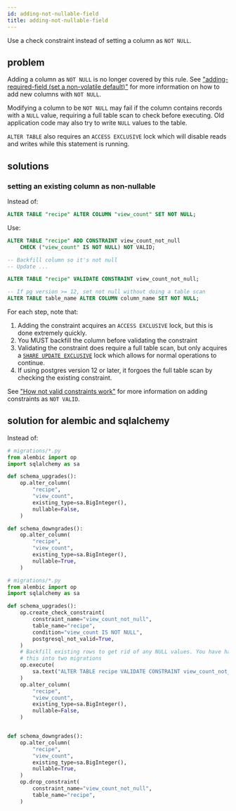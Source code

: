 ```yaml
---
id: adding-not-nullable-field
title: adding-not-nullable-field
---
```


Use a check constraint instead of setting a column as `NOT NULL`.

## problem

Adding a column as `NOT NULL` is no longer covered by this rule. See ["adding-required-field (set a non-volatile default)"](adding-required-field.md#set-a-non-volatile-default) for more information on how to add new columns with `NOT NULL`.


Modifying a column to be `NOT NULL` may fail if the column contains records with a `NULL` value, requiring a full table scan to check before executing. Old application code may also try to write `NULL` values to the table.

`ALTER TABLE` also requires an `ACCESS EXCLUSIVE` lock which will disable reads and writes while this statement is running.

## solutions

### setting an existing column as non-nullable

Instead of:

```sql
ALTER TABLE "recipe" ALTER COLUMN "view_count" SET NOT NULL;
```

Use:

```sql
ALTER TABLE "recipe" ADD CONSTRAINT view_count_not_null
    CHECK ("view_count" IS NOT NULL) NOT VALID;

-- Backfill column so it's not null
-- Update ...

ALTER TABLE "recipe" VALIDATE CONSTRAINT view_count_not_null;

-- If pg version >= 12, set not null without doing a table scan
ALTER TABLE table_name ALTER COLUMN column_name SET NOT NULL;
```
For each step, note that:
1. Adding the constraint acquires an `ACCESS EXCLUSIVE` lock, but this is done extremely quickly.
2. You MUST backfill the column before validating the constraint
3. Validating the constraint does require a full table scan, but only acquires a [`SHARE UPDATE EXCLUSIVE`](https://www.postgresql.org/docs/current/sql-altertable.html#SQL-ALTERTABLE-DESC-VALIDATE-CONSTRAINT) lock which allows for normal operations to continue.
4. If using postgres version 12 or later, it forgoes the full table scan by checking the existing constraint.

See ["How not valid constraints work"](constraint-missing-not-valid.md#how-not-valid-validate-works) for more information on adding constraints as `NOT VALID`.


## solution for alembic and sqlalchemy

Instead of:

```python
# migrations/*.py
from alembic import op
import sqlalchemy as sa

def schema_upgrades():
    op.alter_column(
        "recipe",
        "view_count",
        existing_type=sa.BigInteger(),
        nullable=False,
    )

def schema_downgrades():
    op.alter_column(
        "recipe",
        "view_count",
        existing_type=sa.BigInteger(),
        nullable=True,
    )
```

```python
# migrations/*.py
from alembic import op
import sqlalchemy as sa

def schema_upgrades():
    op.create_check_constraint(
        constraint_name="view_count_not_null",
        table_name="recipe",
        condition="view_count IS NOT NULL",
        postgresql_not_valid=True,
    )
    # Backfill existing rows to get rid of any NULL values. You have have to split
    # this into two migrations
    op.execute(
        sa.text("ALTER TABLE recipe VALIDATE CONSTRAINT view_count_not_null"),
    )
    op.alter_column(
        "recipe",
        "view_count",
        existing_type=sa.BigInteger(),
        nullable=False,
    )


def schema_downgrades():
    op.alter_column(
        "recipe",
        "view_count",
        existing_type=sa.BigInteger(),
        nullable=True,
    )
    op.drop_constraint(
        constraint_name="view_count_not_null",
        table_name="recipe",
    )
```
